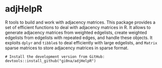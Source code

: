 # adjHelpR
R tools to build and work with adjacency matrices.
This package provides a set of efficient functions to deal with adjacency matrices in R.
It allows to generate adjacency matrices from weighted edgelists, create weighted edgelists from edgelists with repeated edges, and handle these objects.
It exploits `dplyr` and `tibble`s to deal efficiently with large edgelists, and `Matrix` sparse matrices to store adjacency matrices in sparse format.

```
# Install the development version from GitHub:
devtools::install_github("gi0na/adjHelpR")
```
